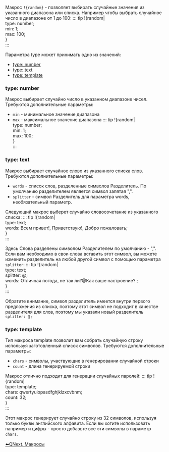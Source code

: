 
Макрос `!{random}` - позволяет выбирать случайные значения из указанного диапазона или списка. Например чтобы выбрать случайное число в диапазоне от 1 до 100:
::: tip
!{random|<br>  type: number;<br>  min: 1;<br>  max: 100;<br>}<br>
:::

Параметра type может принимать одно из значений:
* [type: number](#type:-number)
* [type: text](#type:-text)
* [type: template](#type:-template)


### type: number

Макрос выбирает случайно число в указанном диапазоне чисел. Требуются дополнительные параметры:
* `min` - минимальное значение диапазона
* `max` - максимальное значение диапазона
::: tip
!{random|<br>  type: number;<br>  min: 1;<br>  max: 100;<br>}<br>
:::


### type: text

Макрос выбирает случайное слово из указанного списка слов. Требуются дополнительные параметры:
* `words` - список слов, разделенные символов Разделитель. По умолчанию разделителем является символ запятая ",".
* `splitter` - символ Разделитель для параметра words, необязательный параметр.

Следующий макрос выберет случайно словосочетание из указанного списка:
::: tip
!{random|<br>  type: text;<br>  words: Всем привет!, Приветствую!, Добро пожаловать;<br>}<br>
:::

Здесь Слова разделены символом Разделителем по умолчанию - ",".  Если вам необходимо в свои слова вставить этот символ, вы можете изменить разделитель на любой другой символ с помощью параметра `splitter`:
::: tip
!{random|<br>  type: text;<br>  splitter: @;<br>  words: Отличная погода, не так ли?@Как ваше настроение? ;<br>}<br>
:::

Обратите внимание, символ разделитель имеется внутри первого предложения из списка, поэтому этот символ не подходит в качестве разделителя для слов, поэтому мы указали новый разделитель `splitter: @;`
### type: template

Тип макроса template позволит вам собрать случайную строку используя заготовленный список символов. Требуются дополнительные параметры:
* `chars` - символы, участвующие в генерировании случайной строки
* `count` - длина генерируемой строки

Макрос отлично подходит для генерации случайных паролей:
::: tip
!{random|<br>  type: template;<br>  chars: qwertyuiopasdfghjklzxcvbnm;<br>  count: 32;<br>}<br>
:::

Этот макрос генерирует случайно строку из 32 символов, используя только буквы английского алфавита. Если вы хотите использовать например и цифры - просто добавьте все эти символы в параметр `chars`.





[⬅️QNext. Макросы](/ph/QNext-Macroses-12-22)

